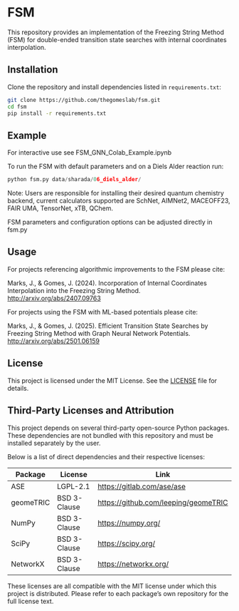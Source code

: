 # FSM

This repository provides an implementation of the Freezing String Method (FSM) for double-ended transition state searches with internal coordinates interpolation.

## Installation

Clone the repository and install dependencies listed in `requirements.txt`:

```bash
git clone https://github.com/thegomeslab/fsm.git
cd fsm
pip install -r requirements.txt
```

## Example
For interactive use see FSM_GNN_Colab_Example.ipynb

To run the FSM with default parameters and on a Diels Alder reaction run:
```python
python fsm.py data/sharada/06_diels_alder/ 
```
Note: Users are responsible for installing their desired quantum chemistry backend, current calculators supported are SchNet, AIMNet2, MACEOFF23, FAIR UMA, TensorNet, xTB, QChem.

FSM parameters and configuration options can be adjusted directly in fsm.py

## Usage
For projects referencing algorithmic improvements to the FSM please cite:

Marks, J., & Gomes, J. (2024). Incorporation of Internal Coordinates Interpolation into the Freezing String Method. http://arxiv.org/abs/2407.09763

For projects using the FSM with ML-based potentials please cite:

Marks, J., & Gomes, J. (2025). Efficient Transition State Searches by Freezing String Method with Graph Neural Network Potentials. http://arxiv.org/abs/2501.06159

## License

This project is licensed under the MIT License. See the [LICENSE](./LICENSE) file for details.

## Third-Party Licenses and Attribution

This project depends on several third-party open-source Python packages. These dependencies are not bundled with this repository and must be installed separately by the user.

Below is a list of direct dependencies and their respective licenses:

| Package             | License       | Link |
|---------------------|---------------|------|
| ASE                 | LGPL-2.1      | https://gitlab.com/ase/ase |
| geomeTRIC           | BSD 3-Clause  | https://github.com/leeping/geomeTRIC |
| NumPy               | BSD 3-Clause  | https://numpy.org/ |
| SciPy               | BSD 3-Clause  | https://scipy.org/ |
| NetworkX            | BSD 3-Clause  | https://networkx.org/ |

These licenses are all compatible with the MIT license under which this project is distributed. Please refer to each package’s own repository for the full license text.
